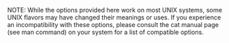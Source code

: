 NOTE: While the options provided here work on most UNIX systems, some UNIX flavors may have changed their meanings or uses. If you experience an incompatibility with these options, please consult the cat manual page (see man command) on your system for a list of compatible options.